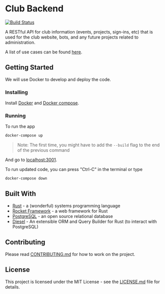 # Club Backend

[![Build Status](https://travis-ci.com/ufosc/club-backend.svg?branch=dev)](https://travis-ci.com/ufosc/club-backend)

A RESTful API for club information (events, projects, sign-ins, etc) that is used for the club website, bots, and any future projects related to administration.

A list of use cases can be found [here](https://github.com/ufosc/club-backend/issues/2).

## Getting Started

We will use Docker to develop and deploy the code.

### Installing

Install [Docker](https://docs.docker.com/install/linux/docker-ce/ubuntu/) and [Docker compose](https://docs.docker.com/compose/install/).

### Running

To run the app

```bash
docker-compose up
```

> Note: The first time, you might have to add the `--build` flag to the end of the previous command

And go to [localhost:3001](http://localhost:3001/).

To run updated code, you can press "Ctrl-C" in the terminal or type

```bash
docker-compose down
```

<!-- ## Deployment

**Additional steps to deploy and run the project** -->

## Built With

- [Rust](https://www.rust-lang.org/en-US/) - a (wonderful) systems programming language
- [Rocket Framework](https://rocket.rs/) - a web framework for Rust
- [PostgreSQL](https://www.postgresql.org/) - an open source relational database
- [Diesel](http://diesel.rs/) - An extensible ORM and Query Builder for Rust (to interact with PostgreSQL)

## Contributing

Please read [CONTRIBUTING.md](CONTRIBUTING.md) for how to work on the project.

## License

This project is licensed under the MIT License - see the [LICENSE.md](LICENSE.md) file for details.
